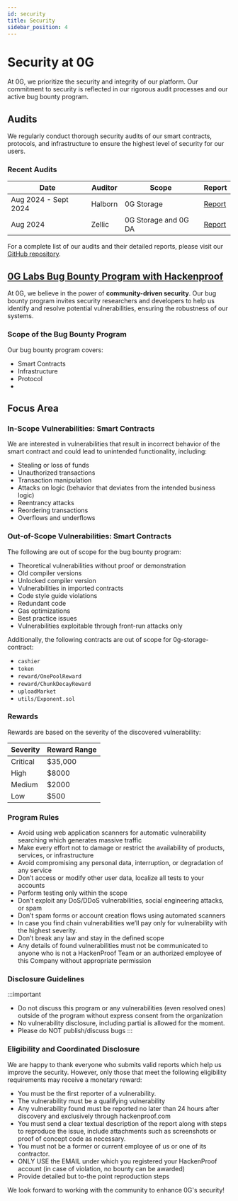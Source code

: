 ```yaml
---
id: security
title: Security
sidebar_position: 4
---
```


# Security at 0G

At 0G, we prioritize the security and integrity of our platform. Our commitment to security is reflected in our rigorous audit processes and our active bug bounty program.

## Audits

We regularly conduct thorough security audits of our smart contracts, protocols, and infrastructure to ensure the highest level of security for our users.

### Recent Audits 

| Date | Auditor | Scope | Report |
|------|---------|-------|--------|
| Aug 2024 - Sept 2024 | Halborn | 0G Storage | [Report](https://github.com/0glabs/0g-doc-new/blob/main/audit/Halborn%200G%20Storage%20Node%20Audit.pdf) |
| Aug 2024 | Zellic | 0G Storage and 0G DA | [Report](https://github.com/0glabs/0g-doc-new/blob/main/audit/Zellic%200G%20Storage%20and%200G%20DA%20Audit.pdf) |

For a complete list of our audits and their detailed reports, please visit our [GitHub repository](https://github.com/0glabs/0g-doc-new/tree/main/audit).

## [0G Labs Bug Bounty Program with Hackenproof](https://hackenproof.com/programs/0g-labs-smart-contracts)

At 0G, we believe in the power of **community-driven security**. Our bug bounty program invites security researchers and developers to help us identify and resolve potential vulnerabilities, ensuring the robustness of our systems. 

### Scope of the Bug Bounty Program
Our bug bounty program covers:
- Smart Contracts
- Infrastructure
- Protocol
- 
## Focus Area

### In-Scope Vulnerabilities: Smart Contracts
We are interested in vulnerabilities that result in incorrect behavior of the smart contract and could lead to unintended functionality, including:

- Stealing or loss of funds
- Unauthorized transactions
- Transaction manipulation
- Attacks on logic (behavior that deviates from the intended business logic)
- Reentrancy attacks
- Reordering transactions
- Overflows and underflows

### Out-of-Scope Vulnerabilities: Smart Contracts
The following are out of scope for the bug bounty program:

- Theoretical vulnerabilities without proof or demonstration
- Old compiler versions
- Unlocked compiler version
- Vulnerabilities in imported contracts
- Code style guide violations
- Redundant code
- Gas optimizations
- Best practice issues
- Vulnerabilities exploitable through front-run attacks only

Additionally, the following contracts are out of scope for 0g-storage-contract:
- `cashier`
- `token`
- `reward/OnePoolReward`
- `reward/ChunkDecayReward`
- `uploadMarket`
- `utils/Exponent.sol`

### Rewards

Rewards are based on the severity of the discovered vulnerability:

| Severity | Reward Range |
|----------|--------------|
| Critical | $35,000 |
| High     | $8000 |
| Medium   | $2000 |
| Low      | $500 |

### Program Rules

- Avoid using web application scanners for automatic vulnerability searching which generates massive traffic
- Make every effort not to damage or restrict the availability of products, services, or infrastructure
- Avoid compromising any personal data, interruption, or degradation of any service
- Don’t access or modify other user data, localize all tests to your accounts
- Perform testing only within the scope
- Don’t exploit any DoS/DDoS vulnerabilities, social engineering attacks, or spam
- Don’t spam forms or account creation flows using automated scanners
- In case you find chain vulnerabilities we’ll pay only for vulnerability with the highest severity.
- Don’t break any law and stay in the defined scope
- Any details of found vulnerabilities must not be communicated to anyone who is not a HackenProof Team or an authorized employee of this Company without appropriate permission

### Disclosure Guidelines
:::important
- Do not discuss this program or any vulnerabilities (even resolved ones) outside of the program without express consent from the organization
- No vulnerability disclosure, including partial is allowed for the moment.
- Please do NOT publish/discuss bugs
:::

### Eligibility and Coordinated Disclosure

We are happy to thank everyone who submits valid reports which help us improve the security. However, only those that meet the following eligibility requirements may receive a monetary reward:

- You must be the first reporter of a vulnerability.
- The vulnerability must be a qualifying vulnerability
- Any vulnerability found must be reported no later than 24 hours after discovery and exclusively through hackenproof.com
- You must send a clear textual description of the report along with steps to reproduce the issue, include attachments such as screenshots or proof of concept code as necessary.
- You must not be a former or current employee of us or one of its contractor.
- ONLY USE the EMAIL under which you registered your HackenProof account (in case of violation, no bounty can be awarded)
- Provide detailed but to-the point reproduction steps

We look forward to working with the community to enhance 0G's security! 
